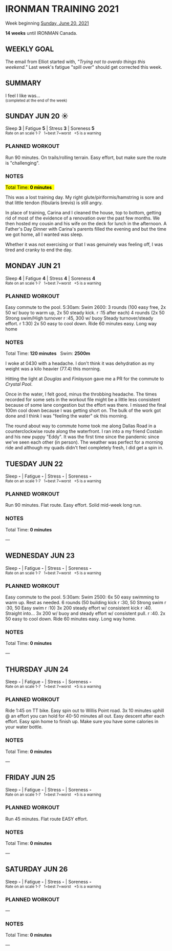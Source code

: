 # IRONMAN TRAINING 2021
Week beginning [Sunday, June 20, 2021](javascript:flick('sun');)

**14 weeks** until IRONMAN Canada.

## WEEKLY GOAL
The email from Elliot started with, _"Trying not to overdo things this weekend."_ Last week's fatigue "spill over" should get corrected this week.

## SUMMARY
I feel I like was...  
<sup>(completed at the end of the week)</sup>
<!--OVERTRAINING|ON THE EDGE|STAYING CONSISTENT|LAGGING A BIT-->


<!---->
## SUNDAY JUN 20 ☀️
Sleep **3** | Fatigue **5** | Stress **3** | Soreness **5**  
<sup>Rate on an scale 1-7 &nbsp; 1=best 7=worst &nbsp; +5 is a warning</sup>

### PLANNED WORKOUT
Run 90 minutes. On trails/rolling terrain. Easy effort, but make sure the route is "challenging".

### NOTES
<mark>Total Time: **0 minutes** &nbsp;</mark>

This was a lost training day.  My right glute/piriformis/hamstring is sore and that little tendon (fibularis brevis) is still angry.

In place of training, Carina and I cleaned the house, top to bottom, getting rid of most of the evidence of a renovation over the past few months.  We then hosted my cousin and his wife on the deck for lunch in the afternoon.  A Father's Day Dinner with Carina's parents filled the evening and but the time we got home, all I wanted was sleep.

Whether it was not exercising or that I was genuinely was feeling off, I was tired and cranky to end the day.

<!---->
## MONDAY JUN 21
Sleep **4** | Fatigue **4** | Stress **4** | Soreness **4**  
<sup>Rate on an scale 1-7 &nbsp; 1=best 7=worst &nbsp; +5 is a warning</sup>

### PLANNED WORKOUT
Easy commute to the pool. 
5:30am: Swim 2600: 
3 rounds (100 easy free, 2x 50 w/ buoy to warm up, 2x 50 steady kick. r :15 after each)
4 rounds (2x 50 Strong swim/High turnover r :45, 300 w/ buoy Steady turnover/steady effort. r 1:30)
2x 50 easy to cool down. 
Ride 60 minutes easy. Long way home

### NOTES
Total Time: **120 minutes** &nbsp; Swim: **2500m**

I woke at 0430 with a headache.  I don't think it was dehydration as my weight was a kilo heavier (77.4) this morning.

Hitting the light at _Douglas_ and _Finlayson_ gave me a PR for the commute to _Crystal Pool_.

Once in the water, I felt good, minus the throbbing headache.  The  times recorded for some sets in the workout file might be a little less consistent because of some lane congestion but the effort was there.  I missed the final 100m cool down because I was getting short on.  The bulk of the work got done and I think I was "feeling the water" ok this morning.

The round about way to commute home took me along Dallas Road in a counterclockwise route along the waterfront.  I ran into a my friend Costain and his new puppy "Eddy".  It was the first time since the pandemic since we've seen each other (in person).  The weather was perfect for a morning ride and although my quads didn't feel completely fresh, I did get a spin in.

<!---->
## TUESDAY JUN 22
Sleep **-** | Fatigue **-** | Stress **-** | Soreness **-**  
<sup>Rate on an scale 1-7 &nbsp; 1=best 7=worst &nbsp; +5 is a warning</sup>

### PLANNED WORKOUT
Run 90 minutes. Flat route. Easy effort. 
Solid mid-week long run.

### NOTES
Total Time: **0 minutes**

&mdash; 


<!---->
## WEDNESDAY JUN 23
Sleep **-** | Fatigue **-** | Stress **-** | Soreness **-**  
<sup>Rate on an scale 1-7 &nbsp; 1=best 7=worst &nbsp; +5 is a warning</sup>

### PLANNED WORKOUT
Easy commute to the pool. 
5:30am: Swim 2500: 
6x 50 easy swimming to warm up. Rest as needed. 
6 rounds (50 building kick r :30, 50 Strong swim r :30, 50 Easy swim r :10)
3x 200 steady effort w/ consistent kick r :40. Straight into...
3x 200 w/ buoy and steady effort w/ consistent pull. r :40. 
2x 50 easy to cool down. 
Ride 60 minutes easy. Long way home.

### NOTES
Total Time: **0 minutes**

&mdash; 


<!---->
## THURSDAY JUN 24
Sleep **-** | Fatigue **-** | Stress **-** | Soreness **-**  
<sup>Rate on an scale 1-7 &nbsp; 1=best 7=worst &nbsp; +5 is a warning</sup>

### PLANNED WORKOUT
Ride 1:45 on TT bike. Easy spin out to Willis Point road. 3x 10 minutes uphill @ an effort you can hold for 40-50 minutes all out. Easy descent after each effort. Easy spin home to finish up. 
Make sure you have some calories in your water bottle.

### NOTES
Total Time: **0 minutes**

&mdash; 


<!---->
## FRIDAY JUN 25
Sleep **-** | Fatigue **-** | Stress **-** | Soreness **-**  
<sup>Rate on an scale 1-7 &nbsp; 1=best 7=worst &nbsp; +5 is a warning</sup>

### PLANNED WORKOUT
Run 45 minutes. Flat route EASY effort.

### NOTES
Total Time: **0 minutes**

&mdash; 


<!---->
## SATURDAY JUN 26
Sleep **-** | Fatigue **-** | Stress **-** | Soreness **-**  
<sup>Rate on an scale 1-7 &nbsp; 1=best 7=worst &nbsp; +5 is a warning</sup>

### PLANNED WORKOUT
&mdash; 

### NOTES
Total Time: **0 minutes**

&mdash; 


<!---->